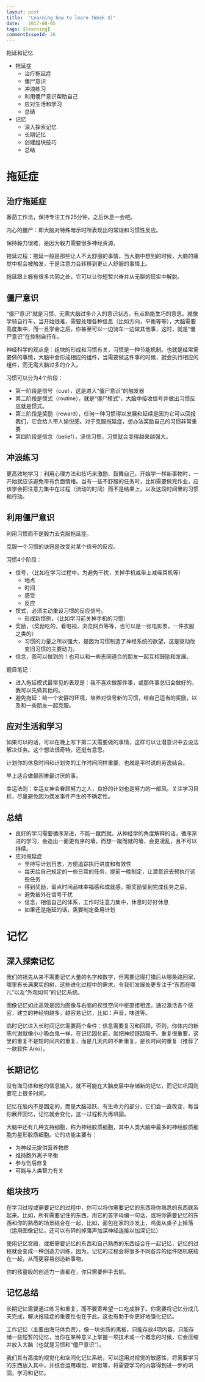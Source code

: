 ```yaml
---
layout: post
title:  "Learning how to learn (Week 3)"
date:   2017-08-05
tags: [learning]
commentIssueId: 26
---
```


拖延和记忆
* 拖延症
  * 治疗拖延症
  * 僵尸意识
  * 冲浪练习
  * 利用僵尸意识帮助自己
  * 应对生活和学习
  * 总结
* 记忆
  * 深入探索记忆
  * 长期记忆
  * 创建组块技巧
  * 总结

# 拖延症

## 治疗拖延症

番茄工作法，保持专注工作25分钟，之后休息一会吧。

内心的僵尸：即大脑对特殊暗示时所表现出的常规和习惯性反应。

保持毅力很难，是因为毅力需要很多神经资源。

拖延过程：拖延一般是那些让人不太舒服的事情，当大脑中想到的时候，大脑的痛觉中枢会被触发，于是注意力会转移到更让人舒服的事情上。

拖延跟上瘾有很多共同之处，它可以让你短暂兴奋并从无聊的现实中解脱。

## 僵尸意识

“僵尸意识”就是习惯、无需大脑过多介入的意识状态，有点熟能生巧的意思。就像学骑自行车，当开始很难，需要处理各种信息（比如方向，平衡等等），大脑需要高度集中，而一旦学会之后，你甚至可以一边骑车一边做其他事，这时，就是“僵尸意识”在控制自行车。

神经科学的观点是：组块的形成和习惯有关，习惯是一种节能机制。也就是经常需要做的事情，大脑中会形成相应的组件，当需要做这件事的时候，就会执行相应的组件，而无需大脑过多的介入。

习惯可以分为4个阶段：
* 第一阶段是信号（cue），这是进入“僵尸意识”的触发器
* 第二阶段是惯式（routine），就是“僵尸模式”，大脑中接收信号并做出习惯反应就是惯式。
* 第三阶段是奖励（reward），任何一种习惯得以发展和延续是因为它可以回报我们，它会给人带人愉悦感。对于克服拖延症，想办法奖励自己的习惯非常重要
* 第四阶段是信念（belief），坚信习惯，习惯就会变得越来越强大。

## 冲浪练习

更高效地学习：利用心理方法和技巧来激励、鼓舞自己。开始学一样新事物时，一开始就应该避免带有负面情绪。当有一些不舒服的任务时，比如需要做完作业，应该学会把注意力集中在过程（流动的时间）而不是结果上，以及这段时间里的习惯和行动。

## 利用僵尸意识

利用习惯而不是毅力去克服拖延症。

克服一个习惯的诀窍是改变对某个信号的反应。

习惯4个阶段：
* 信号，（比如在学习过程中，为避免干扰，关掉手机或带上减噪耳机等）
  * 地点
  * 时间
  * 感受
  * 反应
* 惯式，必须主动重设习惯的反应信号。
  * 形成新惯例，（比如学习前关掉手机的习惯）
* 奖励，（奖励吃的，看电视，浏览网页等等，也可以是一张电影票，一件衣服之类的）
  * 习惯的力量之所以强大，是因为习惯制造了神经系统的欲望，这是驱动改变旧习惯的主要动力。
* 信念，我可以做到的！也可以和一些志同道合的朋友一起互相鼓励和发展。

题目笔记：
* 进入拖延模式最常见的表现是：我不喜欢做那件事，或那件事总归会做好的，我可以先做其他的。
* 避免拖延：给一个安静的环境，培养对信号新的习惯，给自己适当的奖励，以及和一些朋友一起克服。

## 应对生活和学习

如果可以的话，可以在晚上写下第二天需要做的事情，这样可以让潜意识中去设法解决任务。这个想法很奇特，还挺有意思。

计划你的休息时间和计划你的工作时间同样重要，也就是平时说的劳逸结合。

早上适合做最困难最讨厌的事。

幸运法则：幸运女神会眷顾努力之人，良好的计划也是努力的一部风。关注学习目标，尽量避免因为偶发事件产生的不确定性。

## 总结

* 良好的学习需要循序渐进，不能一蹴而就。从神经学的角度解释的话，循序渐进的学习，会造出一面更有序的墙，而想一蹴而就的墙，会更凌乱，且不可以持续。
* 应对拖延症
  * 坚持写计划日志，方便追踪执行进度和有效性
  * 每天给自己规定的一些日常的任务，提前一晚制定，让潜意识去预执行这些任务
  * 得到奖励，留点时间品味幸福感和成就感，把奖励留到完成任务之后。
  * 避免被外在信号干扰
  * 信念，相信自己的体系，工作时注意力集中，休息时好好休息
  * 如果还是拖延的话，需要制定备用计划

# 记忆

## 深入探索记忆

我们的祖先从来不需要记忆大量的名字和数字，但需要记得打猎后从哪条路回家，哪里有长满果实的树，这些进化过程中的需求，令我们发展处更专注于“东西在哪儿”以及“外观如何”的记忆系统。

图像记忆如此高效是因为图像与右脑的视觉空间中枢直接相连。通过激活各个感官，建立的神经钩越多，越容易记忆，比如：声音，味道等。

临时记忆进入长时间记忆需要两个条件：信息需要复习和回顾，否则，你体内的新陈代谢就像小小吸血鬼一样，在记忆固化前，就把神经链路吸干。重复很重要，这里的重复不是短时间内的重复，而是几天内的不断重复，是长时间的重复（推荐了一款软件 Anki）。

## 长期记忆

没有海马体和他的信息输入，就不可能在大脑皮层中存储新的记忆，而记忆巩固则要花上很多时间。

记忆在脑内不是固定的，而是大脑活跃、有生命力的部分，它们会一直改变，每当你展开回忆，记忆就会变化，这一过程称为再巩固。

大脑中还有几种支持细胞，称为神经胶质细胞，其中人类大脑中最多的神经胶质细胞为星形胶质细胞。它的功能主要有：
* 为神经元提供营养物质
* 维持胞外离子平衡
* 参与伤后修复
* 可能与人类智力有关

## 组块技巧

在学习过程或需要记忆的过程中，你可以将你需要记忆的东西将你熟悉的东西联系起来。比如，所有需要记住的东西，用它的首字母编一句话，或将你需要记忆的东西和你的熟悉的场景结合在一起，比如，面包在家的沙发上，鸡蛋从桌子上掉落（运用图像记忆，还可以有砰的掉落声加深神经连接以加深记忆）

使用记忆宫殿，或把需要记忆的东西和自己熟悉的东西结合在一起记忆，记忆的过程就会变成一种创造力训练，因为，记忆的过程会将很多不同各异的组件随机联结在一起，从而更容易创造新事物。

你的孩童般的创造力一直都在，你只需要伸手去抓。

## 记忆总结

长期记忆需要通过练习和重复，而不要寄希望一口吃成胖子。你需要将记忆分成几天完成，解决拖延症的重要性也在于此。这也有助于你更好地强化记忆。

工作记忆（主要由海马体负责），像一块劣质的黑板，只能存放4项内容，只能存储一些短暂的记忆，当你在某种意义上掌握一项技术或一个概念的时候，它会压缩并放入大脑（也就是习惯和“僵尸意识”）。

我们具有高度的视觉化和空间化记忆系统，可以运用对视觉的敏感性，将需要学习的东西放入其中，并综合运用嗅觉、听觉等，将需要学习的内容得到进一步的巩固，学习和记忆。
